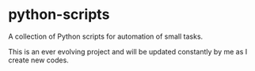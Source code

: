 # python-scripts
A collection of Python scripts for automation of small tasks.

This is an ever evolving project and will be updated constantly by me as I create new codes.
